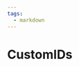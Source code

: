 ```yaml
---
tags:
  - markdown
---
```


# CustomIDs

<include repo_url="https://github.com/foliant-docs/foliantcontrib.customids.git" path="README.md" sethead="2" nohead="true"></include>
